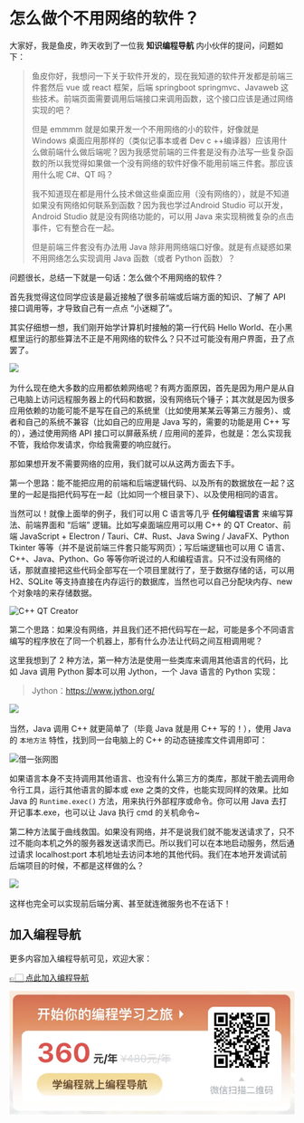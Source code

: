 # 怎么做个不用网络的软件？

大家好，我是鱼皮，昨天收到了一位我 **知识编程导航** 内小伙伴的提问，问题如下：

> 鱼皮你好，我想问一下关于软件开发的，现在我知道的软件开发都是前端三件套然后 vue 或 react 框架，后端 springboot springmvc、Javaweb 这些技术。前端页面需要调用后端接口来调用函数，这个接口应该是通过网络实现的吧？
>
> 但是 emmmm 就是如果开发一个不用网络的小的软件，好像就是 Windows 桌面应用那样的（类似记事本或者 Dev c ++编译器）应该用什么做前端什么做后端呢？因为我感觉前端的三件套是没有办法写一些复杂函数的所以我觉得如果做一个没有网络的软件好像不能用前端三件套。那应该用什么呢 C#、QT 吗？
>
> 我不知道现在都是用什么技术做这些桌面应用（没有网络的），就是不知道如果没有网络如何联系到函数？因为我也学过Android Studio 可以开发，Android Studio 就是没有网络功能的，可以用 Java 来实现稍微复杂的点击事件，它有整合在一起。
>
> 但是前端三件套没有办法用 Java 除非用网络端口好像。就是有点疑惑如果不用网络怎么实现调用 Java 函数（或者 Python 函数）？

问题很长，总结一下就是一句话：怎么做个不用网络的软件？

首先我觉得这位同学应该是最近接触了很多前端或后端方面的知识、了解了 API 接口调用等，才导致自己有一点点 “小迷糊了”。

其实仔细想一想，我们刚开始学计算机时接触的第一行代码 Hello World、在小黑框里运行的那些算法不正是不用网络的软件么？只不过可能没有用户界面，丑了点罢了。

![](https://www.codefather.cn/img/image-20220415185317820.png)

为什么现在绝大多数的应用都依赖网络呢？有两方面原因，首先是因为用户是从自己电脑上访问远程服务器上的代码和数据，没有网络玩个锤子；其次就是因为很多应用依赖的功能可能不是写在自己的系统里（比如使用某某云等第三方服务）、或者和自己的系统不兼容（比如自己的应用是 Java 写的，需要的功能是用 C++ 写的），通过使用网络 API 接口可以屏蔽系统 / 应用间的差异，也就是：怎么实现我不管，我给你发请求，你给我需要的响应就行。

那如果想开发不需要网络的应用，我们就可以从这两方面去下手。

第一个思路：能不能把应用的前端和后端逻辑代码、以及所有的数据放在一起？这里的一起是指把代码写在一起（比如同一个根目录下）、以及使用相同的语言。

当然可以！就像上面举的例子，我们可以用 C 语言等几乎 **任何编程语言** 来编写算法、前端界面和 “后端” 逻辑。比如写桌面端应用可以用 C++ 的 QT Creator、前端 JavaScript + Electron / Tauri、C#、Rust、Java Swing / JavaFX、Python Tkinter 等等（并不是说前端三件套只能写网页）；写后端逻辑也可以用 C 语言、C++、Java、Python、Go 等等你听说过的人和编程语言。只不过没有网络的话，那就直接把这些代码全部写在一个项目里就行了，至于数据存储的话，可以用 H2、SQLite 等支持直接在内存运行的数据库，当然也可以自己分配块内存、new 个对象啥的来存储数据。

![C++ QT Creator](https://www.codefather.cn/img/image-20220415193939767.png)

第二个思路：如果没有网络，并且我们还不把代码写在一起，可能是多个不同语言编写的程序放在了同一个机器上，那有什么办法让代码之间互相调用呢？

这里我想到了 2 种方法，第一种方法是使用一些类库来调用其他语言的代码，比如 Java 调用 Python 脚本可以用 Jython，一个 Java 语言的 Python 实现：

> Jython：https://www.jython.org/

![](https://www.codefather.cn/img/image-20220415192442616.png)

当然，Java 调用 C++ 就更简单了（毕竟 Java 就是用 C++ 写的！），使用 Java 的 `本地方法` 特性，找到同一台电脑上的 C++ 的动态链接库文件调用即可：

![借一张网图](https://www.codefather.cn/img/image-20220415193210113.png)

如果语言本身不支持调用其他语言、也没有什么第三方的类库，那就干脆去调用命令行工具，运行其他语言的脚本或 exe 之类的文件，也能实现同样的效果。比如 Java 的 `Runtime.exec()` 方法，用来执行外部程序或命令。你可以用 Java 去打开记事本.exe，也可以让 Java   执行 cmd 的关机命令~

第二种方法属于曲线救国。如果没有网络，并不是说我们就不能发送请求了，只不过不能向本机之外的服务器发送请求而已。所以我们可以在本地启动服务，然后通过请求 localhost:port 本机地址去访问本地的其他代码。我们在本地开发调试前后端项目的时候，不都是这样做的么？

![](https://www.codefather.cn/img/image-20220415193741385.png)

这样也完全可以实现前后端分离、甚至就连微服务也不在话下！


## 加入编程导航

更多内容加入编程导航可见，欢迎大家：

[👉🏻 点此加入编程导航](https://yuyuanweb.feishu.cn/wiki/SDtMwjR1DituVpkz5MLc3fZLnzb)

![微信扫码领券加入](../../../image/join_us.png)

